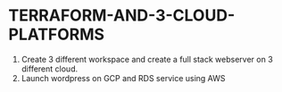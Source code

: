 # TERRAFORM-AND-3-CLOUD-PLATFORMS

1. Create 3 different workspace and create a full stack webserver on 3 different cloud.
2. Launch wordpress on GCP and RDS service using AWS

